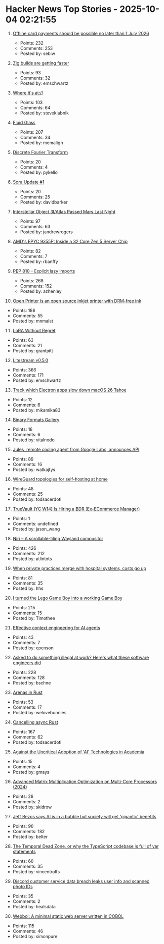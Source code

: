 # Hacker News Top Stories - 2025-10-04 02:21:55

1. [Offline card payments should be possible no later than 1 July 2026](https://www.riksbank.se/en-gb/press-and-published/notices-and-press-releases/press-releases/2025/offline-card-payments-should-be-possible-no-later-than-1-july-2026/)
   - Points: 232
   - Comments: 253
   - Posted by: sebiw

2. [Zig builds are getting faster](https://mitchellh.com/writing/zig-builds-getting-faster)
   - Points: 93
   - Comments: 32
   - Posted by: emschwartz

3. [Where it's at://](https://overreacted.io/where-its-at/)
   - Points: 103
   - Comments: 64
   - Posted by: steveklabnik

4. [Fluid Glass](https://chiuhans111.github.io/fluidglass/)
   - Points: 207
   - Comments: 34
   - Posted by: memalign

5. [Discrete Fourier Transform](https://nima101.github.io/dft)
   - Points: 20
   - Comments: 4
   - Posted by: pykello

6. [Sora Update #1](https://blog.samaltman.com/sora-update-number-1)
   - Points: 20
   - Comments: 25
   - Posted by: davidbarker

7. [Interstellar Object 3I/Atlas Passed Mars Last Night](https://earthsky.org/space/new-interstellar-object-candidate-heading-toward-the-sun-a11pl3z/)
   - Points: 97
   - Comments: 63
   - Posted by: jandrewrogers

8. [AMD's EPYC 9355P: Inside a 32 Core Zen 5 Server Chip](https://chipsandcheese.com/p/amds-epyc-9355p-inside-a-32-core)
   - Points: 82
   - Comments: 7
   - Posted by: rbanffy

9. [PEP 810 – Explicit lazy imports](https://pep-previews--4622.org.readthedocs.build/pep-0810/)
   - Points: 268
   - Comments: 152
   - Posted by: azhenley

10. [Open Printer is an open source inkjet printer with DRM-free ink](https://www.notebookcheck.net/Open-Printer-is-an-open-source-inkjet-printer-with-DRM-free-ink-and-roll-paper-support.1126929.0.html)
   - Points: 186
   - Comments: 55
   - Posted by: mnmalst

11. [LoRA Without Regret](https://thinkingmachines.ai/blog/lora/)
   - Points: 63
   - Comments: 21
   - Posted by: grantpitt

12. [Litestream v0.5.0](https://fly.io/blog/litestream-v050-is-here/)
   - Points: 366
   - Comments: 171
   - Posted by: emschwartz

13. [Track which Electron apps slow down macOS 26 Tahoe](https://avarayr.github.io/shamelectron/)
   - Points: 12
   - Comments: 6
   - Posted by: mikamika83

14. [Binary Formats Gallery](https://formats.kaitai.io/)
   - Points: 18
   - Comments: 6
   - Posted by: vitalnodo

15. [Jules, remote coding agent from Google Labs, announces API](https://jules.google/docs/changelog/)
   - Points: 89
   - Comments: 16
   - Posted by: watkajtys

16. [WireGuard topologies for self-hosting at home](https://garrido.io/notes/wireguard-topologies-for-self-hosting-at-home/)
   - Points: 48
   - Comments: 25
   - Posted by: todsacerdoti

17. [TrueVault (YC W14) Is Hiring a BDR (Ex-ECommerce Manager)](https://www.ycombinator.com/companies/truevault/jobs/FaC8Apo-ecommerce-manager-bdr)
   - Points: 1
   - Comments: undefined
   - Posted by: jason_wang

18. [Niri – A scrollable-tiling Wayland compositor](https://github.com/YaLTeR/niri)
   - Points: 426
   - Comments: 212
   - Posted by: atlintots

19. [When private practices merge with hospital systems, costs go up](https://insights.som.yale.edu/insights/when-private-practices-merge-with-hospital-systems-costs-go-up)
   - Points: 81
   - Comments: 35
   - Posted by: hhs

20. [I turned the Lego Game Boy into a working Game Boy](https://blog.nataliethenerd.com/i-turned-the-lego-game-boy-into-a-working-game-boy-part-1/)
   - Points: 215
   - Comments: 15
   - Posted by: Timothee

21. [Effective context engineering for AI agents](https://www.anthropic.com/engineering/effective-context-engineering-for-ai-agents)
   - Points: 43
   - Comments: 7
   - Posted by: epenson

22. [Asked to do something illegal at work? Here's what these software engineers did](https://blog.pragmaticengineer.com/asked-to-do-something-illegal-at-work/)
   - Points: 228
   - Comments: 128
   - Posted by: bschne

23. [Arenas in Rust](https://russellw.github.io/arenas)
   - Points: 53
   - Comments: 17
   - Posted by: welovebunnies

24. [Cancelling async Rust](https://sunshowers.io/posts/cancelling-async-rust/)
   - Points: 167
   - Comments: 62
   - Posted by: todsacerdoti

25. [Against the Uncritical Adoption of 'AI' Technologies in Academia](https://zenodo.org/records/17065099)
   - Points: 15
   - Comments: 4
   - Posted by: gmays

26. [Advanced Matrix Multiplication Optimization on Multi-Core Processors (2024)](https://salykova.github.io/gemm-cpu)
   - Points: 29
   - Comments: 2
   - Posted by: skidrow

27. [Jeff Bezos says AI is in a bubble but society will get 'gigantic' benefits](https://www.cnbc.com/2025/10/03/jeff-bezos-ai-in-an-industrial-bubble-but-society-to-benefit.html)
   - Points: 90
   - Comments: 182
   - Posted by: belter

28. [The Temporal Dead Zone, or why the TypeScript codebase is full of var statements](https://vincentrolfs.dev/blog/ts-var)
   - Points: 60
   - Comments: 35
   - Posted by: vincentrolfs

29. [Discord customer service data breach leaks user info and scanned photo IDs](https://www.theverge.com/news/792032/discord-customer-service-data-breach-hack)
   - Points: 35
   - Comments: 2
   - Posted by: healsdata

30. [Webbol: A minimal static web server written in COBOL](https://github.com/jmsdnns/webbol)
   - Points: 115
   - Comments: 46
   - Posted by: simonpure

